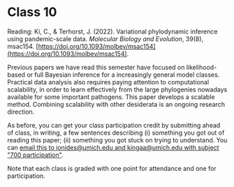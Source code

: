 # Class 10

Reading:
Ki, C., & Terhorst, J. (2022). Variational phylodynamic inference using pandemic-scale data. _Molecular Biology and Evolution_, 39(8), msac154. [https://doi.org/10.1093/molbev/msac154](https://doi.org/10.1093/molbev/msac154).

Previous papers we have read this semester have focused on likelihood-based or full Bayesian inference for a increasingly general model classes.
Practical data analysis also requires paying attention to computational scalability, in order to learn effectively from the large phylogenies nowadays available for some important pathogens. This paper develops a scalable method. Combining scalability with other desiderata is an ongoing research direction.

As before, you can get your class participation credit by submitting ahead of class, in writing, a few sentences describing (i) something you got out of reading this paper; (ii) something you got stuck on trying to understand.
You can [email this to ionides@umich.edu and kingaa@umich.edu with subject "700 participation"](mailto:ionides@umich.edu;kingaa@umich.edu?subject=700%20participation).

Note that each class is graded with one point for attendance and one for participation.




